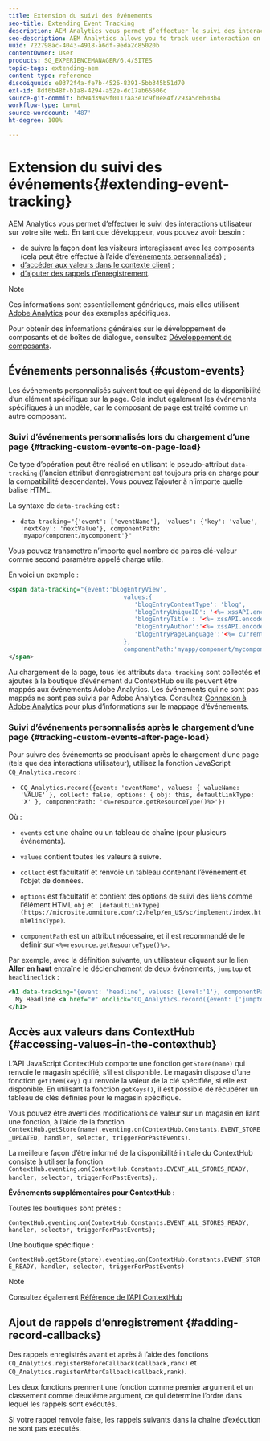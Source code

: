 ```yaml
---
title: Extension du suivi des événements
seo-title: Extending Event Tracking
description: AEM Analytics vous permet d’effectuer le suivi des interactions utilisateur sur votre site web
seo-description: AEM Analytics allows you to track user interaction on your website
uuid: 722798ac-4043-4918-a6df-9eda2c85020b
contentOwner: User
products: SG_EXPERIENCEMANAGER/6.4/SITES
topic-tags: extending-aem
content-type: reference
discoiquuid: e0372f4a-fe7b-4526-8391-5bb345b51d70
exl-id: 8df6b48f-b1a8-4294-a52e-dc17ab65606c
source-git-commit: bd94d3949f0117aa3e1c9f0e84f7293a5d6b03b4
workflow-type: tm+mt
source-wordcount: '487'
ht-degree: 100%

---
```


# Extension du suivi des événements{#extending-event-tracking}

AEM Analytics vous permet d’effectuer le suivi des interactions utilisateur sur votre site web. En tant que développeur, vous pouvez avoir besoin :

* de suivre la façon dont les visiteurs interagissent avec les composants (cela peut être effectué à l’aide d’[événements personnalisés](#custom-events)) ;
* [d’accéder aux valeurs dans le contexte client](/help/sites-developing/extending-analytics.md#accessing-values-in-the-contexthub) ;
* [d’ajouter des rappels d’enregistrement](#adding-record-callbacks).

>[!NOTE]
>
>Ces informations sont essentiellement génériques, mais elles utilisent [Adobe Analytics](/help/sites-administering/adobeanalytics.md) pour des exemples spécifiques.
>
>Pour obtenir des informations générales sur le développement de composants et de boîtes de dialogue, consultez [Développement de composants](/help/sites-developing/components.md).

## Événements personnalisés {#custom-events}

Les événements personnalisés suivent tout ce qui dépend de la disponibilité d’un élément spécifique sur la page. Cela inclut également les événements spécifiques à un modèle, car le composant de page est traité comme un autre composant.

### Suivi d’événements personnalisés lors du chargement d’une page {#tracking-custom-events-on-page-load}

Ce type d’opération peut être réalisé en utilisant le pseudo-attribut `data-tracking` (l’ancien attribut d’enregistrement est toujours pris en charge pour la compatibilité descendante). Vous pouvez l’ajouter à n’importe quelle balise HTML.

La syntaxe de `data-tracking` est :

* `data-tracking="{'event': ['eventName'], 'values': {'key': 'value', 'nextKey': 'nextValue'}, componentPath: 'myapp/component/mycomponent'}"`

Vous pouvez transmettre n’importe quel nombre de paires clé-valeur comme second paramètre appelé charge utile.

En voici un exemple :

```xml
<span data-tracking="{event:'blogEntryView', 
                                values:{
                                   'blogEntryContentType': 'blog', 
                                   'blogEntryUniqueID': '<%= xssAPI.encodeForJSString(entry.getId()) %>',
                                   'blogEntryTitle': '<%= xssAPI.encodeForJSString(entry.getTitle()) %>',
                                   'blogEntryAuthor':'<%= xssAPI.encodeForJSString(entry.getAuthor()) %>',
                                   'blogEntryPageLanguage':'<%= currentPage.getLanguage(true) %>'
                                },
                                componentPath:'myapp/component/mycomponent'}">
</span>
```

Au chargement de la page, tous les attributs `data-tracking` sont collectés et ajoutés à la boutique d’événement du ContextHub où ils peuvent être mappés aux événements Adobe Analytics. Les événements qui ne sont pas mappés ne sont pas suivis par Adobe Analytics. Consultez [Connexion à Adobe Analytics](/help/sites-administering/adobeanalytics.md) pour plus d’informations sur le mappage d’événements.

### Suivi d’événements personnalisés après le chargement d’une page {#tracking-custom-events-after-page-load}

Pour suivre des événements se produisant après le chargement d’une page (tels que des interactions utilisateur), utilisez la fonction JavaScript `CQ_Analytics.record` :

* `CQ_Analytics.record({event: 'eventName', values: { valueName: 'VALUE' }, collect: false, options: { obj: this, defaultLinkType: 'X' }, componentPath: '<%=resource.getResourceType()%>'})`

Où :

* `events` est une chaîne ou un tableau de chaîne (pour plusieurs événements).

* `values` contient toutes les valeurs à suivre.
* `collect` est facultatif et renvoie un tableau contenant l’événement et l’objet de données.
* `options` est facultatif et contient des options de suivi des liens comme l’élément HTML `obj` et ` [defaultLinkType](https://microsite.omniture.com/t2/help/en_US/sc/implement/index.html#linkType)`.

* `componentPath` est un attribut nécessaire, et il est recommandé de le définir sur `<%=resource.getResourceType()%>`.

 Par exemple, avec la définition suivante, un utilisateur cliquant sur le lien **Aller en haut** entraîne le déclenchement de deux événements, `jumptop` et `headlineclick` :

```xml
<h1 data-tracking="{event: 'headline', values: {level:'1'}, componentPath: '<%=resource.getResourceType()%>'}">
  My Headline <a href="#" onclick="CQ_Analytics.record({event: ['jumptop','headlineclick'],  values: {level:'1'}, componentPath: '<%=resource.getResourceType()%>'})">Jump to top</a>
</h1>
```

##  Accès aux valeurs dans ContextHub {#accessing-values-in-the-contexthub}

L’API JavaScript ContextHub comporte une fonction `getStore(name)` qui renvoie le magasin spécifié, s’il est disponible. Le magasin dispose d’une fonction `getItem(key)` qui renvoie la valeur de la clé spécifiée, si elle est disponible. En utilisant la fonction `getKeys()`, il est possible de récupérer un tableau de clés définies pour le magasin spécifique.

Vous pouvez être averti des modifications de valeur sur un magasin en liant une fonction, à l’aide de la fonction `ContextHub.getStore(name).eventing.on(ContextHub.Constants.EVENT_STORE_UPDATED, handler, selector, triggerForPastEvents)`.

La meilleure façon d’être informé de la disponibilité initiale du ContextHub consiste à utiliser la fonction `ContextHub.eventing.on(ContextHub.Constants.EVENT_ALL_STORES_READY, handler, selector, triggerForPastEvents);`.

**Événements supplémentaires pour ContextHub :**

Toutes les boutiques sont prêtes :

`ContextHub.eventing.on(ContextHub.Constants.EVENT_ALL_STORES_READY, handler, selector, triggerForPastEvents);`

Une boutique spécifique :

`ContextHub.getStore(store).eventing.on(ContextHub.Constants.EVENT_STORE_READY, handler, selector, triggerForPastEvents)`

>[!NOTE]
>
>Consultez également [Référence de l’API ContextHub](https://helpx.adobe.com/fr/experience-manager/6-4/sites/developing/using/contexthub-api.html#ContextHubJavascriptAPIReference)

## Ajout de rappels d’enregistrement {#adding-record-callbacks}

Des rappels enregistrés avant et après à l’aide des fonctions `CQ_Analytics.registerBeforeCallback(callback,rank)` et `CQ_Analytics.registerAfterCallback(callback,rank)`.

Les deux fonctions prennent une fonction comme premier argument et un classement comme deuxième argument, ce qui détermine l’ordre dans lequel les rappels sont exécutés.

Si votre rappel renvoie false, les rappels suivants dans la chaîne d’exécution ne sont pas exécutés.
